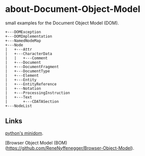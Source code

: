 about-Document-Object-Model
===========================

small examples for the Document Object Model (DOM).


    +---DOMException
    +---DOMImplementation
    +---NamedNodeMap
    +---Node
    |   +---Attr
    |   +---CharacterData
    |   |   +---Comment
    |   +---Document
    |   +---DocumentFragment
    |   +---DocumentType
    |   +---Element
    |   +---Entity
    |   +---EntityReference
    |   +---Notation
    |   +---ProcessingInstruction
    |   +---Text
    |       +---CDATASection
    +---NodeList

## Links

[python's minidom](https://github.com/ReneNyffenegger/about-python/tree/master/standard-library/xml/dom/minidom).

[Browser Object Model (BOM)(https://github.com/ReneNyffenegger/Browser-Object-Model).
